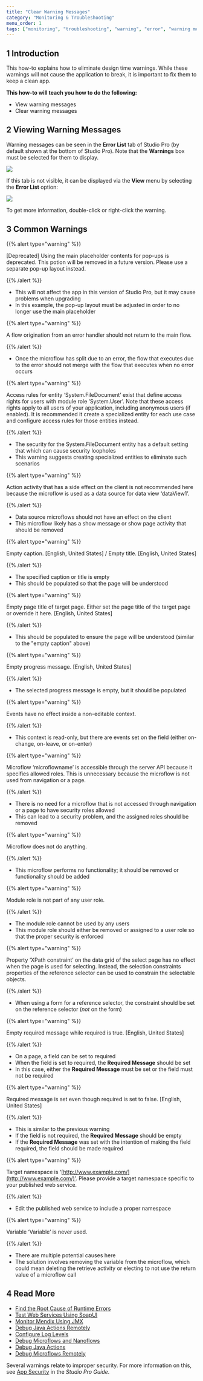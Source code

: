 ```yaml
---
title: "Clear Warning Messages"
category: "Monitoring & Troubleshooting"
menu_order: 1
tags: ["monitoring", "troubleshooting", "warning", "error", "warning message"]
---
```


## 1 Introduction

This how-to explains how to eliminate design time warnings. While these warnings will not cause the application to break, it is important to fix them to keep a clean app.

**This how-to will teach you how to do the following:**

* View warning messages
* Clear warning messages

## 2 Viewing Warning Messages

Warning messages can be seen in the **Error List** tab of Studio Pro (by default shown at the bottom of Studio Pro). Note that the **Warnings** box must be selected for them to display.

![](attachments/18448568/18579992.png)

If this tab is not visible, it can be displayed via the **View** menu by selecting the **Error List** option:

![](attachments/18448568/18579991.png)

To get more information, double-click or right-click the warning.

## 3 Common Warnings

{{% alert type="warning" %}}

[Deprecated] Using the main placeholder contents for pop-ups is deprecated.  This potion will be removed in a future version.  Please use a separate pop-up layout instead.

{{% /alert %}}

* This will not affect the app in this version of Studio Pro, but it may cause problems when upgrading
* In this example, the pop-up layout must be adjusted in order to no longer use the main placeholder

{{% alert type="warning" %}}

A flow origination from an error handler should not return to the main flow.

{{% /alert %}}

* Once the microflow has split due to an error, the flow that executes due to the error should not merge with the flow that executes when no error occurs

{{% alert type="warning" %}}

Access rules for entity ‘System.FileDocument’ exist that define access rights for users with module role ‘System.User’.  Note that these access rights apply to all users of your application, including anonymous users (if enabled).  It is recommended it create a specialized entity for each use case and configure access rules for those entities instead.

{{% /alert %}}

* The security for the System.FileDocument entity has a default setting that which can cause security loopholes
* This warning suggests creating specialized entities to eliminate such scenarios

{{% alert type="warning" %}}

Action activity that has a side effect on the client is not recommended here because the microflow is used as a data source for data view ‘dataView1’.

{{% /alert %}}

* Data source microflows should not have an effect on the client
* This microflow likely has a show message or show page activity that should be removed

{{% alert type="warning" %}}

Empty caption. [English, United States] / Empty title. [English, United States]

{{% /alert %}}

* The specified caption or title is empty
* This should be populated so that the page will be understood

{{% alert type="warning" %}}

Empty page title of target page.  Either set the page title of the target page or override it here. [English, United States]

{{% /alert %}}

* This should be populated to ensure the page will be understood (similar to the "empty caption" above)

{{% alert type="warning" %}}

Empty progress message. [English, United States]

{{% /alert %}}

* The selected progress message is empty, but it should be populated

{{% alert type="warning" %}}

Events have no effect inside a non-editable context.

{{% /alert %}}

* This context is read-only, but there are events set on the field (either on-change, on-leave, or on-enter) 

{{% alert type="warning" %}}

Microflow ‘microflowname’ is accessible through the server API because it specifies allowed roles. This is unnecessary because the microflow is not used from navigation or a page.

{{% /alert %}}

* There is no need for a microflow that is not accessed through navigation or a page to have security roles allowed
* This can lead to a security problem, and the assigned roles should be removed

{{% alert type="warning" %}}

Microflow does not do anything.

{{% /alert %}}

* This microflow performs no functionality; it should be removed or functionality should be added

{{% alert type="warning" %}}

Module role is not part of any user role.

{{% /alert %}}

* The module role cannot be used by any users
* This module role should either be removed or assigned to a user role so that the proper security is enforced

{{% alert type="warning" %}}

Property ‘XPath constraint’ on the data grid of the select page has no effect when the page is used for selecting.  Instead, the selection constraints properties of the reference selector can be used to constrain the selectable objects.

{{% /alert %}}

* When using a form for a reference selector, the constraint should be set on the reference selector (*not* on the form)

{{% alert type="warning" %}}

Empty required message while required is true. [English, United States]

{{% /alert %}}

* On a page, a field can be set to required
* When the field is set to required, the **Required Message** should be set
* In this case, either the **Required Message** must be set or the field must not be required

{{% alert type="warning" %}}

Required message is set even though required is set to false. [English, United States]

{{% /alert %}}

* This is similar to the previous warning
* If the field is not required, the **Required Message** should be empty
* If the **Required Message** was set with the intention of making the field required, the field should be made required

{{% alert type="warning" %}}

Target namespace is ‘[http://www.example.com/](http://www.example.com/)’.  Please provide a target namespace specific to your published web service.

{{% /alert %}}

* Edit the published web service to include a proper namespace

{{% alert type="warning" %}}

Variable ‘Variable’ is never used.

{{% /alert %}}

* There are multiple potential causes here
* The solution involves removing the variable from the microflow, which could mean deleting the retrieve activity or electing to not use the return value of a microflow call

## 4 Read More

* [Find the Root Cause of Runtime Errors](finding-the-root-cause-of-runtime-errors)
* [Test Web Services Using SoapUI](../testing/testing-web-services-using-soapui)
* [Monitor Mendix Using JMX](monitoring-mendix-using-jmx)
* [Debug Java Actions Remotely](debug-java-actions-remotely)
* [Configure Log Levels](log-levels)
* [Debug Microflows and Nanoflows](debug-microflows-and-nanoflows)
* [Debug Java Actions](debug-java-actions)
* [Debug Microflows Remotely](debug-microflows-remotely)

Several warnings relate to improper security. For more information on this, see [App Security](/refguide/project-security) in the *Studio Pro Guide*.
